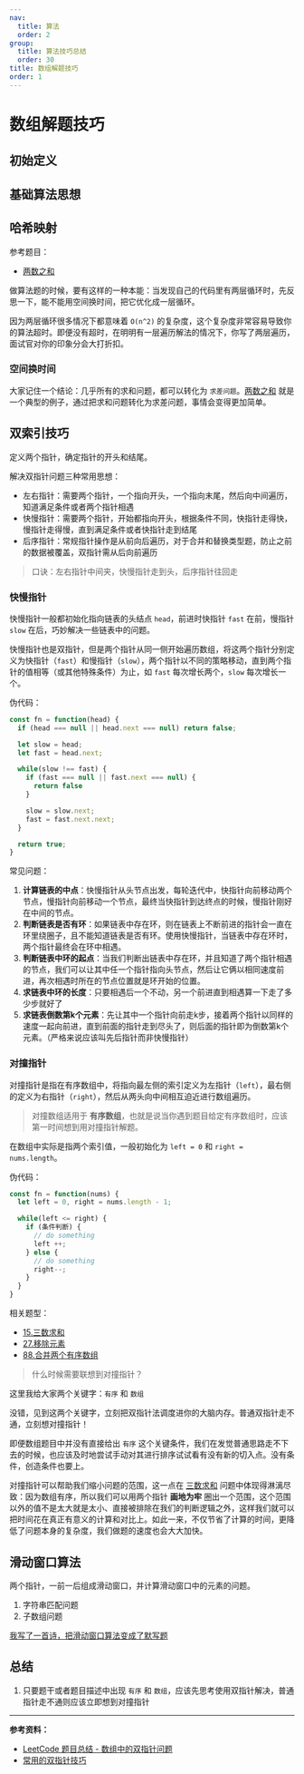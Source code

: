```yaml
---
nav:
  title: 算法
  order: 2
group:
  title: 算法技巧总结
  order: 30
title: 数组解题技巧
order: 1
---
```


# 数组解题技巧

## 初始定义

## 基础算法思想


## 哈希映射

参考题目：

- [两数之和](../../leetcode/array/1-two-sum)

做算法题的时候，要有这样的一种本能：当发现自己的代码里有两层循环时，先反思一下，能不能用空间换时间，把它优化成一层循环。

因为两层循环很多情况下都意味着 `O(n^2)` 的复杂度，这个复杂度非常容易导致你的算法超时。即便没有超时，在明明有一层遍历解法的情况下，你写了两层遍历，面试官对你的印象分会大打折扣。

### 空间换时间

大家记住一个结论：几乎所有的求和问题，都可以转化为 `求差问题`。[两数之和](../../leetcode/array/1-two-sum) 就是一个典型的例子，通过把求和问题转化为求差问题，事情会变得更加简单。


## 双索引技巧

定义两个指针，确定指针的开头和结尾。

解决双指针问题三种常用思想：

- 左右指针：需要两个指针，一个指向开头，一个指向末尾，然后向中间遍历，知道满足条件或者两个指针相遇
- 快慢指针：需要两个指针，开始都指向开头，根据条件不同，快指针走得快，慢指针走得慢，直到满足条件或者快指针走到结尾
- 后序指针：常规指针操作是从前向后遍历，对于合并和替换类型题，防止之前的数据被覆盖，双指针需从后向前遍历

> 口诀：左右指针中间夹，快慢指针走到头，后序指针往回走


### 快慢指针

快慢指针一般都初始化指向链表的头结点 `head`，前进时快指针 `fast` 在前，慢指针 `slow` 在后，巧妙解决一些链表中的问题。

快慢指针也是双指针，但是两个指针从同一侧开始遍历数组，将这两个指针分别定义为快指针（`fast`）和慢指针（`slow`），两个指针以不同的策略移动，直到两个指针的值相等（或其他特殊条件）为止，如 `fast` 每次增长两个，`slow` 每次增长一个。

伪代码：

```js
const fn = function(head) {
  if (head === null || head.next === null) return false;

  let slow = head;
  let fast = head.next;

  while(slow !== fast) {
    if (fast === null || fast.next === null) {
      return false
    }

    slow = slow.next;
    fast = fast.next.next;
  }

  return true;
}
```

常见问题：

1. **计算链表的中点**：快慢指针从头节点出发，每轮迭代中，快指针向前移动两个节点，慢指针向前移动一个节点，最终当快指针到达终点的时候，慢指针刚好在中间的节点。
2. **判断链表是否有环**：如果链表中存在环，则在链表上不断前进的指针会一直在环里绕圈子，且不能知道链表是否有环。使用快慢指针，当链表中存在环时，两个指针最终会在环中相遇。
3. **判断链表中环的起点**：当我们判断出链表中存在环，并且知道了两个指针相遇的节点，我们可以让其中任一个指针指向头节点，然后让它俩以相同速度前进，再次相遇时所在的节点位置就是环开始的位置。
4. **求链表中环的长度**：只要相遇后一个不动，另一个前进直到相遇算一下走了多少步就好了
5. **求链表倒数第k个元素**：先让其中一个指针向前走k步，接着两个指针以同样的速度一起向前进，直到前面的指针走到尽头了，则后面的指针即为倒数第k个元素。（严格来说应该叫先后指针而非快慢指针）

### 对撞指针

对撞指针是指在有序数组中，将指向最左侧的索引定义为左指针（`left`），最右侧的定义为右指针（`right`），然后从两头向中间相互迫近进行数组遍历。

> 对撞数组适用于 **有序数组**，也就是说当你遇到题目给定有序数组时，应该第一时间想到用对撞指针解题。

在数组中实际是指两个索引值，一般初始化为 `left = 0` 和 `right = nums.length`。

伪代码：

```js
const fn = function(nums) {
  let left = 0, right = nums.length - 1;

  while(left <= right) {
    if (条件判断) {
      // do something
      left ++;
    } else {
      // do something
      right--;
    }
  }
}
```

相关题型：

- [15.三数求和](../../leetcode/array/15-three-sum)
- [27.移除元素](/leetcode/array/27-remove-element)
- [88.合并两个有序数组](../../leetcode/array/88-merge-sorted-array)

> 什么时候需要联想到对撞指针？

这里我给大家两个关键字：`有序` 和 `数组`

没错，见到这两个关键字，立刻把双指针法调度进你的大脑内存。普通双指针走不通，立刻想对撞指针！

即便数组题目中并没有直接给出 `有序` 这个关键条件，我们在发觉普通思路走不下去的时候，也应该及时地尝试手动对其进行排序试试看有没有新的切入点。没有条件，创造条件也要上。

对撞指针可以帮助我们缩小问题的范围，这一点在 [三数求和](../../leetcode/array/15-three-sum) 问题中体现得淋漓尽致：因为数组有序，所以我们可以用两个指针 **画地为牢** 圈出一个范围，这个范围以外的值不是太大就是太小、直接被排除在我们的判断逻辑之外，这样我们就可以把时间花在真正有意义的计算和对比上。如此一来，不仅节省了计算的时间，更降低了问题本身的复杂度，我们做题的速度也会大大加快。

## 滑动窗口算法

两个指针，一前一后组成滑动窗口，并计算滑动窗口中的元素的问题。

1. 字符串匹配问题
2. 子数组问题

[我写了一首诗，把滑动窗口算法变成了默写题](https://leetcode-cn.com/problems/find-all-anagrams-in-a-string/solution/hua-dong-chuang-kou-tong-yong-si-xiang-jie-jue-zi-/)

## 总结

1. 只要题干或者题目描述中出现 `有序` 和 `数组`，应该先思考使用双指针解决，普通指针走不通则应该立即想到对撞指针

---

**参考资料：**

- [LeetCode 题目总结 - 数组中的双指针问题](https://tding.top/archives/647f3958.html)
- [常用的双指针技巧](https://leetcode-cn.com/circle/article/GMopsy/)

